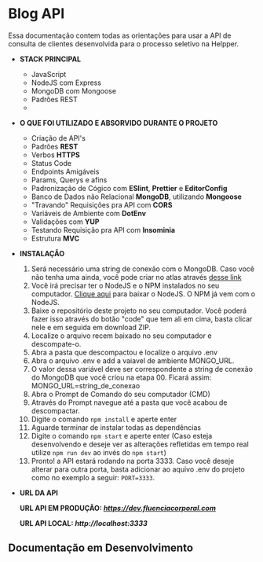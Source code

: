 # Blog API

Essa documentação contem todas as orientações para usar a API de consulta de clientes desenvolvida para o processo seletivo na Helpper.

- **STACK PRINCIPAL**

    - JavaScript
    - NodeJS com Express
    - MongoDB com Mongoose
    - Padrões REST
    -
- **O QUE FOI UTILIZADO E ABSORVIDO DURANTE O PROJETO**

    - Criação de API's
    - Padrões **REST**
    - Verbos **HTTPS**
    - Status Code
    - Endpoints Amigáveis
    - Params, Querys e afins
    - Padronização de Cógico com **ESlint**, **Prettier** e **EditorConfig**
    - Banco de Dados não Relacional **MongoDB**, utilizando **Mongoose**
    - "Travando" Requisições pra API com **CORS**
    - Variáveis de Ambiente com **DotEnv**
    - Validações com **YUP**
    - Testando Requisição pra API com **Insominia**
    - Estrutura **MVC**

- **INSTALAÇÃO**
    1. Será necessário uma string de conexão com o MongoDB. Caso você não tenha uma ainda, você pode criar no atlas através [desse link](https://www.mongodb.com/cloud/atlas/register)
    2. Você irá precisar ter o NodeJS e o NPM instalados no seu computador. [Clique aqui](https://nodejs.org/en/) para baixar o NodeJS. O NPM já vem com o NodeJS.
    3. Baixe o repositório deste projeto no seu computador. Você poderá fazer isso através do botão "code" que tem ali em cima, basta clicar nele e em seguida em download ZIP.
    4. Localize o arquivo recem baixado no seu computador e descompate-o.
    5. Abra a pasta que descompactou e localize o arquivo .env
    6. Abra o arquivo .env e add a vaiavel de ambiente MONGO_URL.
    7. O valor dessa variável deve ser correspondente a string de conexão do MongoDB que você criou na etapa 00. Ficará assim: MONGO_URL=string_de_conexao
    8. Abra o Prompt de Comando do seu computador (CMD)
    9. Através do Prompt navegue até a pasta que você acabou de descompactar.
    10. Digite o comando `npm install` e aperte enter
    11. Aguarde terminar de instalar todas as dependências
    12. Digite o comando `npm start` e aperte enter (Caso esteja desenvolvendo e deseje ver as alterações refletidas em tempo real utilize `npm run dev` ao invés do `npm start`)
    13. Pronto! a API estará rodando na porta 3333. Caso você deseje alterar para outra porta, basta adicionar ao aquivo .env do projeto como no exemplo a seguir: `PORT=3333`.

- **URL DA API**

    **URL API EM PRODUÇÃO: *https://dev.fluenciacorporal.com***

	**URL API LOCAL: *http://localhost:3333***

## Documentação em Desenvolvimento
